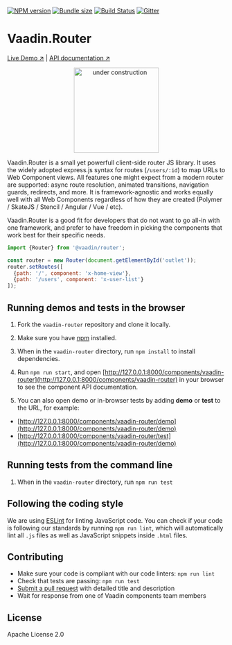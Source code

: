 [![NPM version](https://img.shields.io/npm/v/@vaadin/router.svg)](https://www.npmjs.com/package/@vaadin/router)
[![Bundle size](http://img.badgesize.io/vaadin/vaadin-router/dist/vaadin-router.min.js.svg?compression=gzip)](https://bundlephobia.com/result?p=@vaadin/router)
[![Build Status](https://travis-ci.com/vaadin/vaadin-router.svg?token=F6EMJyQERrpZ7R5hsV9S&branch=master)](https://travis-ci.com/vaadin/vaadin-router)
[![Gitter](https://badges.gitter.im/Join%20Chat.svg)](https://gitter.im/vaadin/web-components?utm_source=badge&utm_medium=badge&utm_campaign=pr-badge)

# Vaadin.Router

[Live Demo ↗](https://vaadin.github.io/vaadin-router/vaadin-router/demo)
|
[API documentation ↗](https://vaadin.github.io/vaadin-router/vaadin-router/)

<p align="center">
  <img src="https://raw.github.com/vaadin/vaadin-router/master/screenshot.png" width="196" alt="under construction">
</p>

Vaadin.Router is a small yet powerfull client-side router JS library. It uses the widely adopted express.js syntax for routes (`/users/:id`) to map URLs to Web Component views. All features one might expect from a modern router are supported: async route resolution, animated transitions, navigation guards, redirects, and more. It is framework-agnostic and works equally well with all Web Components regardless of how they are created (Polymer / SkateJS / Stencil / Angular / Vue / etc).

Vaadin.Router is a good fit for developers that do not want to go all-in with one framework, and prefer to have freedom in picking the components that work best for their specific needs.

```javascript
import {Router} from '@vaadin/router';

const router = new Router(document.getElementById('outlet'));
router.setRoutes([
  {path: '/', component: 'x-home-view'},
  {path: '/users', component: 'x-user-list'}
]);
```


## Running demos and tests in the browser

1. Fork the `vaadin-router` repository and clone it locally.

1. Make sure you have [npm](https://www.npmjs.com/) installed.

1. When in the `vaadin-router` directory, run `npm install` to install dependencies.

1. Run `npm run start`, and open [http://127.0.0.1:8000/components/vaadin-router](http://127.0.0.1:8000/components/vaadin-router) in your browser to see the component API documentation.

1. You can also open demo or in-browser tests by adding **demo** or **test** to the URL, for example:

  - [http://127.0.0.1:8000/components/vaadin-router/demo](http://127.0.0.1:8000/components/vaadin-router/demo)
  - [http://127.0.0.1:8000/components/vaadin-router/test](http://127.0.0.1:8000/components/vaadin-router/demo)


## Running tests from the command line

1. When in the `vaadin-router` directory, run `npm run test`


## Following the coding style

We are using [ESLint](http://eslint.org/) for linting JavaScript code. You can check if your code is following our standards by running `npm run lint`, which will automatically lint all `.js` files as well as JavaScript snippets inside `.html` files.


## Contributing

  - Make sure your code is compliant with our code linters: `npm run lint`
  - Check that tests are passing: `npm run test`
  - [Submit a pull request](https://www.digitalocean.com/community/tutorials/how-to-create-a-pull-request-on-github) with detailed title and description
  - Wait for response from one of Vaadin components team members


## License

Apache License 2.0
